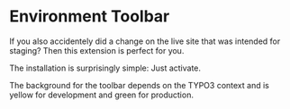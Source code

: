 Environment Toolbar
===================

If you also accidentely did a change on the live site that was intended for staging?
Then this extension is perfect for you.

The installation is surprisingly simple: Just activate.

The background for the toolbar depends on the TYPO3 context and is yellow for development and green for production.

